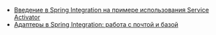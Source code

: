 - <a href="https://sysout.ru/vvedenie-v-spring-integration-na-primere-ispolzovaniya-konechnoj-tochki-service-activator/">Введение в Spring Integration на примере использования Service Activator</a>
- <a href="https://sysout.ru/adaptery-v-spring-integration/">Адаптеры в Spring Integration: работа с почтой и базой</a>
